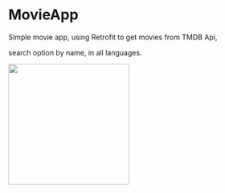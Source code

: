 # MovieApp
Simple movie app, using Retrofit to get movies from TMDB Api,

search option by name, in all languages.


<img src="movieAppGif.gif" width="240"/>
